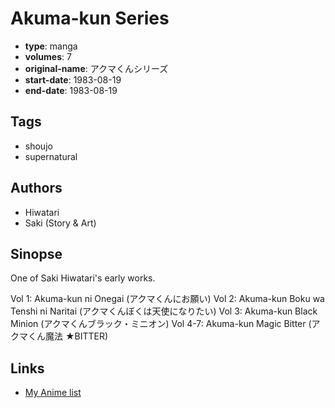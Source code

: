 # Akuma-kun Series

-   **type**: manga
-   **volumes**: 7
-   **original-name**: アクマくんシリーズ
-   **start-date**: 1983-08-19
-   **end-date**: 1983-08-19

## Tags

-   shoujo
-   supernatural

## Authors

-   Hiwatari
-   Saki (Story & Art)

## Sinopse

One of Saki Hiwatari's early works.

Vol 1: Akuma-kun ni Onegai (アクマくんにお願い)
Vol 2: Akuma-kun Boku wa Tenshi ni Naritai (アクマくんぼくは天使になりたい)
Vol 3: Akuma-kun Black Minion (アクマくんブラック・ミニオン)
Vol 4-7: Akuma-kun Magic Bitter (アクマくん魔法 ★BITTER)

## Links

-   [My Anime list](https://myanimelist.net/manga/13652/Akuma-kun_Series)
